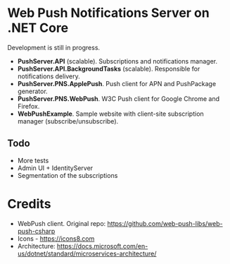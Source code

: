 # Web Push Notifications Server on .NET Core

Development is still in progress.

- **PushServer.API** (scalable). Subscriptions and notifications manager.
- **PushServer.API.BackgroundTasks** (scalable). Responsible for notifications delivery.
- **PushServer.PNS.ApplePush**. Push client for APN and PushPackage generator.
- **PushServer.PNS.WebPush**. W3C Push client for Google Chrome and Firefox.
- **WebPushExample**. Sample website with client-site subscription manager (subscribe/unsubscribe).

## Todo
- More tests
- Admin UI + IdentityServer
- Segmentation of the subscriptions

# Credits
- WebPush client. Original repo: https://github.com/web-push-libs/web-push-csharp
- Icons - https://icons8.com
- Architecture: https://docs.microsoft.com/en-us/dotnet/standard/microservices-architecture/